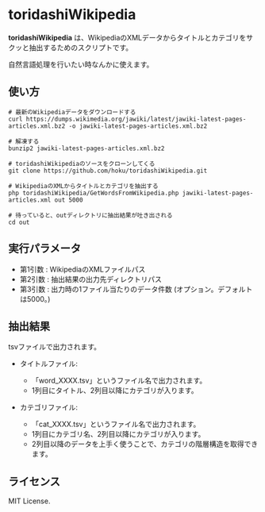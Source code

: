 toridashiWikipedia
================

**toridashiWikipedia** は、WikipediaのXMLデータからタイトルとカテゴリをサクッと抽出するためのスクリプトです。

自然言語処理を行いたい時なんかに使えます。


使い方
-----

``` shell
# 最新のWikipediaデータをダウンロードする
curl https://dumps.wikimedia.org/jawiki/latest/jawiki-latest-pages-articles.xml.bz2 -o jawiki-latest-pages-articles.xml.bz2

# 解凍する
bunzip2 jawiki-latest-pages-articles.xml.bz2

# toridashiWikipediaのソースをクローンしてくる
git clone https://github.com/hoku/toridashiWikipedia.git

# WikipediaのXMLからタイトルとカテゴリを抽出する
php toridashiWikipedia/GetWordsFromWikipedia.php jawiki-latest-pages-articles.xml out 5000

# 待っていると、outディレクトリに抽出結果が吐き出される
cd out
```


実行パラメータ
-----------

* 第1引数 : WikipediaのXMLファイルパス
* 第2引数 : 抽出結果の出力先ディレクトリパス
* 第3引数 : 出力時の1ファイル当たりのデータ件数 (オプション。デフォルトは5000。)


抽出結果
-------

tsvファイルで出力されます。

* タイトルファイル:
  * 「word_XXXX.tsv」というファイル名で出力されます。
  * 1列目にタイトル、2列目以降にカテゴリが入ります。


* カテゴリファイル:
  * 「cat_XXXX.tsv」というファイル名で出力されます。
  * 1列目にカテゴリ名、2列目以降にカテゴリが入ります。
  * 2列目以降のデータを上手く使うことで、カテゴリの階層構造を取得できます。


ライセンス
-------

MIT License.
